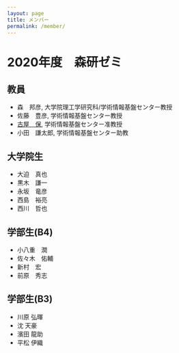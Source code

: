 ```yaml
---
layout: page
title: メンバー
permalink: /member/
---
```


# 2020年度　森研ゼミ

## 教員

* 森　邦彦, 大学院理工学研究科/学術情報基盤センター教授
* 佐藤　豊彦, 学術情報基盤センター教授
* [古屋　保](https://tamosblog.wordpress.com/), 学術情報基盤センター准教授
* 小田　謙太郎, 学術情報基盤センター助教

## 大学院生

* 大迫　真也
* 黒木　謙一
* 永坂　竜彦
* 西島　裕亮
* 西川　哲也

## 学部生(B4)

* 小八重　潤
* 佐々木　佑輔
* 新村　宏
* 前原　秀志

## 学部生(B3)

* 川原 弘暉
* 沈 天豪
* 濱田 龍助
* 平松 伊織

